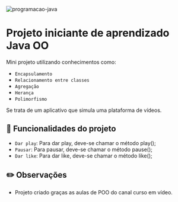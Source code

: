 
![programacao-java](https://user-images.githubusercontent.com/62728757/154475418-a971c6b3-5802-4302-8485-2f40e8022e52.jpg)



# Projeto iniciante de aprendizado Java OO

Mini projeto utilizando conhecimentos como:
- `Encapsulamento`
- `Relacionamento entre classes` 
- `Agregação`
- `Herança`
- `Polimorfismo`

Se trata de um aplicativo que simula uma plataforma de vídeos.

## :hammer: Funcionalidades do projeto

- `Dar play`: Para dar play, deve-se chamar o método play();
- `Pausar`: Para pausar, deve-se chamar o método pause();
- `Dar like`: Para dar like, deve-se chamar o método like();

## :pencil2: Observações
- Projeto criado graças as aulas de POO do canal curso em vídeo.
